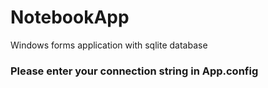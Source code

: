 # NotebookApp
Windows forms application with sqlite database
### Please enter your connection string in App.config
